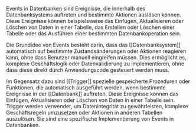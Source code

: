 Events in Datenbanken sind Ereignisse, die innerhalb des Datenbanksystems auftreten und bestimmte Aktionen auslösen können. Diese Ereignisse können beispielsweise das Einfügen, Aktualisieren oder Löschen von Daten in einer Tabelle, das Erstellen oder Löschen einer Tabelle oder das Ausführen einer bestimmten Datenbankoperation sein. 

Die Grundidee von Events besteht darin, dass das [[Datenbanksystem]] automatisch auf bestimmte Zustandsänderungen oder Aktionen reagieren kann, ohne dass Benutzer manuell eingreifen müssen. Dies ermöglicht es, komplexe Geschäftslogik oder Datenvalidierung zu implementieren, ohne dass diese direkt durch Anwendungscode gesteuert werden muss.

Im Gegensatz dazu sind [[Trigger]] spezielle gespeicherte Prozeduren oder Funktionen, die automatisch ausgeführt werden, wenn bestimmte Ereignisse in der [[Datenbank]] auftreten. Diese Ereignisse können das Einfügen, Aktualisieren oder Löschen von Daten in einer Tabelle sein. Trigger werden verwendet, um Datenintegrität zu gewährleisten, komplexe Geschäftsregeln umzusetzen oder Aktionen in anderen Tabellen auszulösen. Sie sind eine spezifische Implementierung von Events in Datenbanken.